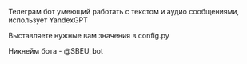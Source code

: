 Телеграм бот умеющий работать с текстом и аудио сообщениями, использует YandexGPT

Выставляете нужные вам значения в config.py

Никнейм бота - @SBEU_bot